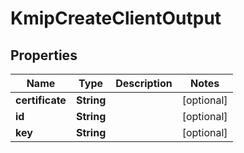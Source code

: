 

# KmipCreateClientOutput


## Properties

Name | Type | Description | Notes
------------ | ------------- | ------------- | -------------
**certificate** | **String** |  |  [optional]
**id** | **String** |  |  [optional]
**key** | **String** |  |  [optional]



